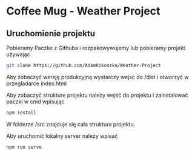 # Coffee Mug - Weather Project

## Uruchomienie projektu
Pobieramy Paczke z Githuba i rozpakowywujemy lub pobieramy projekt używając
```bash
git clone https://github.com/AdamKokoszka/Weather-Project
```
Aby zobaczyć wersję produkcyjną wystarczy wejsc do /dist i otworzyć w przegladarce index.html

Aby zobaczyć strukture projektu należy wejść do projektu i zainstalować paczki w cmd wpisując
```bash
npm install
```
W folderze /src znajduje się cała struktura projektu.

Aby uruchomić lokalny server należy wpisać
```bash
npm run serve
```
